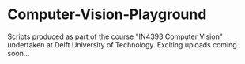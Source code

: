 # Computer-Vision-Playground
Scripts produced as part of the course "IN4393 Computer Vision" undertaken at Delft University of Technology. Exciting uploads coming soon...
